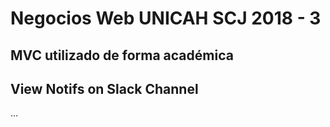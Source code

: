 # Negocios Web UNICAH SCJ 2018 - 3 
## MVC utilizado de forma académica
## View Notifs on Slack Channel
...
